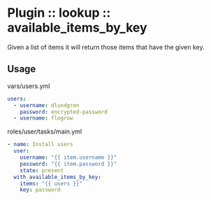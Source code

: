 # Plugin :: lookup :: available_items_by_key

Given a list of items it will return those items that have the given key.

## Usage
 
vars/users.yml
```yaml
users:
  - username: dlundgren
    password: encrypted-password
  - username: flogrow
```

roles/user/tasks/main.yml
```yaml
- name: Install users
  user:
    username: "{{ item.username }}"
    password: "{{ item.password }}"
    state: present
  with_available_items_by_key:
    items: "{{ users }}"
    key: password
```